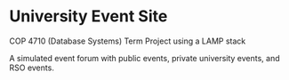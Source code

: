 # University Event Site

COP 4710 (Database Systems) Term Project using a LAMP stack

A simulated event forum with public events, private university events, and RSO events.
